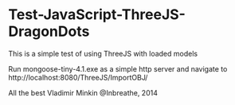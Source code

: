 Test-JavaScript-ThreeJS-DragonDots
==================================

This is a simple test of using ThreeJS with loaded models

Run mongoose-tiny-4.1.exe as a simple http server and navigate to http://localhost:8080/ThreeJS/ImportOBJ/

All the best
Vladimir Minkin
@Inbreathe, 2014
